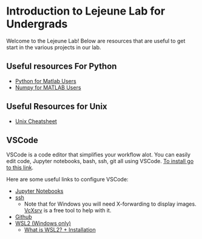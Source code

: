 # Introduction to Lejeune Lab for Undergrads

Welcome to the Lejeune Lab! Below are resources that are useful to get start in the various projects in our lab.

## Useful resources For Python
  * [Python for Matlab Users](https://www.datacamp.com/courses/python-for-matlab-users)
  * [Numpy for MATLAB Users](https://numpy.org/doc/stable/user/numpy-for-matlab-users.html)

## Useful Resources for Unix
  * [Unix Cheatsheet](https://commons.wikimedia.org/wiki/File:Unix_command_cheatsheet.pdf)

## VSCode
VSCode is a code editor that simplifies your workflow alot. You can easily edit code, Jupyter notebooks, bash, ssh, git all using VSCode. [To install go to this link](https://code.visualstudio.com/).

Here are some useful links to configure VSCode:
  * [Jupyter Notebooks](https://code.visualstudio.com/docs/datascience/jupyter-notebooks)
  * [ssh](https://code.visualstudio.com/docs/remote/ssh)
    * Note that for Windows you will need X-forwarding to display images. [VcXsrv](https://sourceforge.net/projects/vcxsrv/) is a free tool to help with it.
  * [Github](https://code.visualstudio.com/docs/sourcecontrol/github)
  * [WSL2 (Windows only)](https://code.visualstudio.com/blogs/2019/09/03/wsl2) 
    * [What is WSL2? + Installation](https://learn.microsoft.com/en-us/windows/wsl/install)

